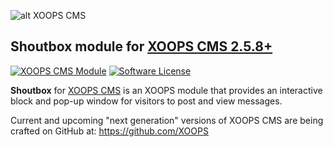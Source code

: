 ![alt XOOPS CMS](https://xoops.org/images/logoXoops4GithubRepository.png)
## Shoutbox module for  [XOOPS CMS 2.5.8+](https://xoops.org)
[![XOOPS CMS Module](https://img.shields.io/badge/XOOPS%20CMS-Module-blue.svg)](https://xoops.org)
[![Software License](https://img.shields.io/badge/license-GPL-brightgreen.svg?style=flat)](LICENSE)

**Shoutbox** for [XOOPS CMS](https://xoops.org) is an XOOPS module that provides an interactive block and pop-up window for visitors to post and view messages.

Current and upcoming "next generation" versions of XOOPS CMS are being crafted on GitHub at: https://github.com/XOOPS
